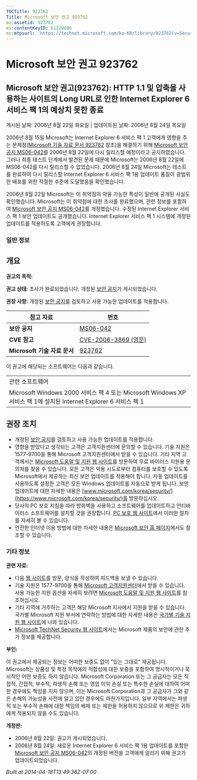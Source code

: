 ```yaml
---
TOCTitle: 923762
Title: Microsoft 보안 권고 923762
ms:assetid: 923762
ms:contentKeyID: 61229808
ms:mtpsurl: 'https://technet.microsoft.com/ko-KR/library/923762(v=Security.10)'
---
```




Microsoft 보안 권고 923762
==========================

Microsoft 보안 권고(923762): HTTP 1.1 및 압축을 사용하는 사이트의 Long URL로 인한 Internet Explorer 6 서비스 팩 1의 예상치 못한 종료
------------------------------------------------------------------------------------------------------------------------------------

게시된 날짜: 2006년 8월 22일 화요일 | 업데이트된 날짜: 2006년 8월 24일 목요일

2006년 8월 15일 Microsoft는 Internet Explorer 6 서비스 팩 1 고객에게 영향을 주는 문제점([Microsoft 기술 자료 문서 923762](https://support.microsoft.com/kb/923762/) 참조)을 해결하기 위해 [Microsoft 보안 공지 MS06-042](https://technet.microsoft.com/security/bulletin/ms06-042)를 2006년 8월 22일에 다시 릴리스할 예정이라고 공지하였습니다. 그러나 최종 테스트 단계에서 발견된 문제 때문에 Microsoft는 2006년 8월 22일에 MS06-042를 다시 릴리스할 수 없었습니다. 2006년 8월 24일 Microsoft는 테스트를 완료하여 다시 릴리스할 Internet Explorer 6 서비스 팩 1용 업데이트 품질이 광범위한 배포를 위한 적절한 수준에 도달했음을 확인했습니다.

2006년 8월 22일 Microsoft는 이 취약점의 악용 가능한 특성이 일반에 공개된 사실도 확인했습니다. Microsoft는 이 취약점에 대한 조사를 완료했으며, 관련 정보를 포함하여 [Microsoft 보안 공지 MS06-042](https://technet.microsoft.com/security/bulletin/ms06-042)를 개정했습니다. 수정된 Internet Explorer 서비스 팩 1 보안 업데이트도 공개했습니다. Internet Explorer 서비스 팩 1 시스템에 개정된 업데이트를 적용하도록 고객에게 권장합니다.

### 일반 정보

개요
----


**권고의 목적:**

**권고 상태:** 조사가 완료되었습니다. 개정된 [보안 공지](https://technet.microsoft.com/security/bulletin/ms06-042)가 게시되었습니다.

**권장 사항:** 개정된 [보안 공지](https://technet.microsoft.com/security/bulletin/ms06-042)를 검토하고 사용 가능한 업데이트를 적용합니다.

| 참고 자료                    | 번호                                                                                    |
|------------------------------|-----------------------------------------------------------------------------------------|
| **보안 공지**                | [MS06-042](https://technet.microsoft.com/security/bulletin/ms06-042)                     |
| **CVE 참고**                 | [CVE-2006-3869 (영문)](https://www.cve.mitre.org/cgi-bin/cvename.cgi?name=cve-2006-3869) |
| **Microsoft 기술 자료 문서** | [923762](https://support.microsoft.com/kb/923762)                                        |

이 권고에 해당되는 소프트웨어는 다음과 같습니다.

|                                                                                                                   |
|-------------------------------------------------------------------------------------------------------------------|
| 관련 소프트웨어                                                                                                   |
| Microsoft Windows 2000 서비스 팩 4 또는 Microsoft Windows XP 서비스 팩 1에 설치된 Internet Explorer 6 서비스 팩 1 |

권장 조치
---------


-   개정된 [보안 공지](https://technet.microsoft.com/security/bulletin/ms06-042)를 검토하고 사용 가능한 업데이트를 적용합니다.
-   영향을 받았다고 생각되는 고객은 고객지원센터에 문의할 수 있습니다. 기술 지원은 1577-9700을 통해 Microsoft 고객지원센터에서 받을 수 있습니다. 기타 지역 고객께서는 [Microsoft 도움말 및 지원 웹 사이트](https://support.microsoft.com/security/)를 방문하여 무료 바이러스 지원용 문의처를 찾을 수 있습니다.
    모든 고객은 악용 시도로부터 컴퓨터를 보호할 수 있도록 Microsoft에서 제공하는 최신 보안 업데이트를 적용해야 합니다. 자동 업데이트를 사용하도록 설정한 고객은 모든 Windows 업데이트를 자동으로 받게 됩니다. 보안 업데이트에 대한 자세한 내용은 [www.microsoft.com/korea/security/](https://www.microsoft.com/korea/security/)를 방문하십시오.
-   당사의 PC 보호 지침을 따라 방화벽을 사용하고 소프트웨어를 업데이트하고 안티바이러스 소프트웨어를 설치할 것을 권장합니다. [PC 보호 웹 사이트](https://www.microsoft.com/korea/protect/)에서 이러한 절차를 자세히 볼 수 있습니다.
-   안전한 인터넷 이용 방법에 대한 자세한 내용은 [Microsoft 보안 홈 페이지](https://www.microsoft.com/korea/security/)에서도 참조할 수 있습니다.

### 기타 정보

**관련 자료:**

-   다음 [웹 사이트](https://support.microsoft.com/common/survey.aspx?scid=sw;en;1257&amp;showpage=1&amp;ws=technet&amp;sd=tech)를 방문, 양식을 작성하여 피드백을 보낼 수 있습니다.
-   기술 지원은 1577-9700을 통해 [Microsoft 고객지원센터](https://go.microsoft.com/fwlink/?linkid=21131)에서 받을 수 있습니다. 사용 가능한 지원 옵션을 자세히 보려면 [Microsoft 도움말 및 지원 웹 사이트](https://support.microsoft.com/)를 참조하십시오.
-   기타 지역에 거주하는 고객은 해당 Microsoft 지사에서 지원을 받을 수 있습니다. 국가별 Microsoft 지원 부서에 연락하는 방법에 대한 자세한 내용은 [국가별 기술 지원 웹 사이트](https://go.microsoft.com/fwlink/?linkid=21155)에 나와 있습니다.
-   [Microsoft TechNet Security 웹 사이트](https://www.microsoft.com/korea/technet/security/)에서는 Microsoft 제품의 보안에 관한 추가 정보를 제공합니다.

**부인:**

이 권고에서 제공되는 정보는 어떠한 보증도 없이 "있는 그대로" 제공됩니다. Microsoft는 상품성 및 특정 목적에의 적합성에 대한 보증을 포함하여 명시적이거나 묵시적인 어떤 보증도 하지 않습니다. Microsoft Corporation 또는 그 공급자는 모든 직접적, 간접적, 부수적, 파생적 손해 또는 영업 이익 손실 또는 특수한 손실에 대하여 어떠한 경우에도 책임을 지지 않으며, 이는 Microsoft Corporation과 그 공급자가 그와 같은 손해의 가능성을 사전에 알고 있던 경우에도 마찬가지입니다. 일부 지역에서는 파생적 또는 부수적 손해에 대한 책임의 배제 또는 제한을 허용하지 않으므로 위 제한은 귀하에게 적용되지 않을 수도 있습니다.

**개정판:**

-   2006년 8월 22일: 권고가 게시되었습니다.
-   2006년 8월 24일: 새로운 Internet Explorer 6 서비스 팩 1용 업데이트를 포함한 [Microsoft 보안 공지 MS06-042](https://technet.microsoft.com/security/bulletin/ms06-042)의 개정된 버전을 고객에게 알리기 위해 권고가 업데이트되었습니다.

*Built at 2014-04-18T13:49:36Z-07:00*
